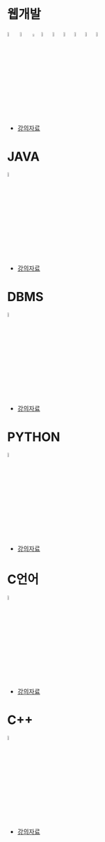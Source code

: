<!--
**to7485/to7485** is a ✨ _special_ ✨ repository because its `README.md` (this file) appears on your GitHub profile.

Here are some ideas to get you started:

- 🔭 I’m currently working on ...
- 🌱 I’m currently learning ...
- 👯 I’m looking to collaborate on ...
- 🤔 I’m looking for help with ...
- 💬 Ask me about ...
- 📫 How to reach me: ...
- 😄 Pronouns: ...
- ⚡ Fun fact: ...
-->
# 웹개발
<image src="image/java_icon.jpeg" width="5%" height="5%"> <image src="image/html_icon.ico" width="5%" height="5%"> <image src="image/css_icon.png" width="4%" height="4%"><image src="image/js_icon.png" width="5%" height="5%"><image src="image/oracle_icon.jpeg" width="5%" height="5%"><image src="image/jsp_icon.png" width="5%" height="5%"><image src="image/spring_icon.png" width="5%" height="5%"><image src="image/thymeleaf_icon.png" width="5%" height="5%"><image src="image/springboot_icon.png" width="5%" height="5%">
- [강의자료](https://github.com/to7485/Web1500)

# JAVA
<image src="image/java_icon.jpeg" width="5%" height="5%">
  
- [강의자료](https://github.com/to7485/Java1900)

# DBMS
<image src="image/oracle_icon.jpeg" width="5%" height="5%">
  
- [강의자료](https://github.com/to7485/DBMS1900)

# PYTHON
<image src="image/python_icon.png" width="5%" height="5%">

- [강의자료](https://github.com/to7485/PYTHON1900)

# C언어
<image src="image/c_icon.webp" width="5%" height="5%">

- [강의자료](https://github.com/to7485/Clang)

# C++
<image src="image/c++_icon.png" width="5%" height="5%">
  
- [강의자료](https://github.com/to7485/CppLang)


